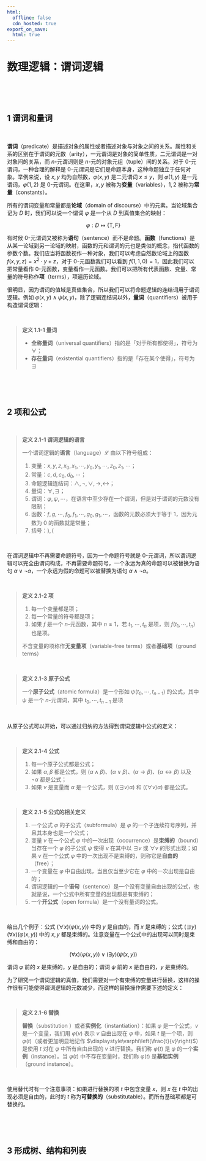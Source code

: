 ```yaml
---
html:
  offline: false
  cdn_hosted: true
export_on_save:
  html: true
---
```


# 数理逻辑：谓词逻辑

<br>

<br>

<br>

## 1 谓词和量词

<br>

**谓词**（predicate）是描述对象的属性或者描述对象与对象之间的关系。属性和关系的区别在于谓词的元数（arity），一元谓词是对象的简单性质，二元谓词是一对对象间的关系，而 $n$-元谓词则是 $n$-元的对象元组（tuple）间的关系。对于 $0$-元谓词，一种合理的解释是 $0$-元谓词是它们是命题本身，这种命题独立于任何对象。举例来说，设 $x,y$ 均为自然数，$\varphi(x,y)$ 是二元谓词 $x\leq y$，则 $\varphi(1,y)$ 是一元谓词，$\varphi(1,2)$ 是 $0$-元谓词。在这里，$x,y$ 被称为**变量**（variables），$1,2$ 被称为**常量**（constants）。

所有的谓词变量和常量都是**论域**（domain of discourse）中的元素。当论域集合记为 $D$ 时，我们可以说一个谓词 $\varphi$ 是一个从 $D$ 到真值集合的映射：

$$
    \varphi:D\mapsto\{\mathsf{T},\mathsf{F}\}
$$

有时候 $0$-元谓词又被称为**语句**（sentence）而不是命题。**函数**（functions）是从某一论域到另一论域的映射，函数的元和谓词的元也是类似的概念，指代函数的参数个数。我们应当将函数视作一种对象，我们可以考虑自然数论域上的函数 $f(x,y,z)=x^2\cdot y+z$，对于 $0$-元函数我们可以看到 $f(1,1,0)=1$，因此我们可以把常量看作 $0$-元函数，变量看作一元函数。我们可以把所有代表函数、变量、常量的符号称作**项**（terms），项遍历论域。

很明显，因为谓词的值域是真值集合，所以我们可以将命题逻辑的连结词用于谓词逻辑。例如 $\varphi(x,y)\land\psi(x,y)$，除了逻辑连结词以外，**量词**（quantifiers）被用于构造谓词逻辑：

<br>

> **定义 1.1-1 量词**
>
> - **全称量词**（universal quantifiers）指的是「对于所有都使得」，符号为 $\forall$；
> - **存在量词**（existential quantifiers）指的是「存在某个使得」，符号为 $\exists$

<br>

<br>

<br>

## 2 项和公式

<br>

> **定义 2.1-1 谓词逻辑的语言**
>
> 一个谓词逻辑的**语言**（language）$\mathcal{L}$ 由以下符号组成：
> 1. 变量：$x,y,z,x_0,x_1,\cdots,y_0,y_1,\cdots,z_0,z_1,\cdots$；
> 2. 常量：$c,d,c_0,d_0,\cdots$；
> 3. 命题逻辑连结词：$\land,\lnot,\lor,\to,\leftrightarrow$；
> 4. 量词：$\forall,\exists$；
> 5. 谓词：$\varphi,\psi,\cdots$，在语言中至少存在一个谓词，但是对于谓词的元数没有限制；
> 6. 函数：$f,g,\cdots,f_0,f_1,\cdots,g_0,g_1,\cdots$，函数的元数必须大于等于 $1$，因为元数为 $0$ 的函数就是常量；
> 7. 括号：$),($

<br>

在谓词逻辑中不再需要命题符号，因为一个命题符号就是 $0$-元谓词，所以谓词逻辑可以完全由谓词构成，不再需要命题符号，一个永远为真的命题可以被替换为语句 $\alpha\lor\lnot\alpha$，一个永远为假的命题可以被替换为语句 $\alpha\land\lnot\alpha$。

<br>

> **定义 2.1-2 项**
>
> 1. 每一个变量都是项；
> 2. 每一个常量的符号都是项；
> 3. 如果 $f$ 是一个 $n$-元函数，其中 $n\geq 1$，若 $t_1,\cdots,t_n$ 是项，则 $f(t_1,\cdots,t_n)$ 也是项。
>
> 不含变量的项称作**无变量项**（variable-free terms）或者**基础项**（ground terms）

<br>

> **定义 2.1-3 原子公式**
>
> 一个**原子公式**（atomic formula）是一个形如 $\psi(t_0,\cdots,t_{n-1})$ 的公式，其中 $\psi$ 是一个 $n$-元谓词，其中 $t_0,\cdots,t_{n-1}$ 是项

<br>

从原子公式可以开始，可以通过归纳的方法得到谓词逻辑中公式的定义：

<br>

> **定义 2.1-4 公式**
>
> 1. 每一个原子公式都是公式；
> 2. 如果 $\alpha,\beta$ 都是公式，则 $(\alpha\land\beta)$、$(\alpha\lor\beta)$、$(\alpha\to\beta)$、$(\alpha\leftrightarrow\beta)$ 以及 $\lnot\alpha$ 都是公式；
> 3. 如果 $v$ 是变量而 $\alpha$ 是一个公式，则 $((\exists v)\alpha)$ 和 $((\forall v)\alpha)$ 都是公式。

<br>

> **定义 2.1-5 公式的相关定义**
>
> 1. 一个公式 $\varphi$ 的子公式（subformula）是 $\varphi$ 的一个子连续符号序列，并且其本身也是一个公式；
> 2. 变量 $v$ 在一个公式 $\varphi$ 中的一次出现（occurrence）是**束缚的**（bound）当存在一个 $\varphi$ 的子公式 $\psi$ 使得 $v$ 在其中以 $\exists v$ 或 $\forall v$ 的形式出现；如果 $v$ 在一个公式 $\varphi$ 中的一次出现不是束缚的，则称它是**自由的**（free）；
> 3. 一个变量在 $\varphi$ 中自由出现，当且仅当至少它在 $\varphi$ 中的一次出现是自由的；
> 4. 谓词逻辑的一个**语句**（sentence）是一个没有变量自由出现的公式，也就是说，一个公式中所有变量的出现都是有束缚的；
> 5. 一个**开公式**（open formula）是一个没有量词的公式。

<br>

给出几个例子：公式 $(\forall x)(\varphi(x,y))$ 中的 $y$ 是自由的，而 $x$ 是束缚的；公式 $(\exists y)(\forall x)(\varphi(x,y))$ 中的 $x,y$ 都是束缚的。注意变量在一个公式中的出现可以同时是束缚和自由的：

$$
    (\forall x)(\varphi(x,y))\vee(\exists y)(\psi(x,y))
$$

谓词 $\varphi$ 前的 $x$ 是束缚的，$y$ 是自由的；谓词 $\psi$ 前的 $x$ 是自由的，$y$ 是束缚的。

为了研究一个谓词逻辑的真值，我们需要对一个有束缚的变量进行替换，这样的操作很有可能使得谓词逻辑的元数减少，而这样的替换操作需要下述的定义：

<br>

> **定义 2.1-6 替换**
>
> **替换**（substitution ）或者**实例化**（instantiation）：如果 $\varphi$ 是一个公式，$v$ 是一个变量，我们用 $\varphi(v)$ 表示 $v$ 自由出现在 $\varphi$ 中，如果 $t$ 是一个项，则 $\varphi(t)$（或者更加明显地记作 $\displaystyle\varphi\left(\frac{t}{v}\right)$）是使用 $t$ 对在 $\varphi$ 中所有自由出现的 $v$ 进行替换。我们称 $\varphi(t)$ 是 $\varphi$ 的一个**实例**（instance）。当 $\varphi(t)$ 中不存在变量时，我们称 $\varphi(t)$ 是**基础实例**（ground instance）。

<br>

使用替代时有一个注意事项：如果进行替换的项 $t$ 中包含变量 $x$，则 $x$ 在 $t$ 中的出现必须是自由的，此时的 $t$ 称为**可替换的**（substitutable）。而所有基础项都是可替换的。

<br>

<br>

<br>

## 3 形成树、结构和列表

<br>

